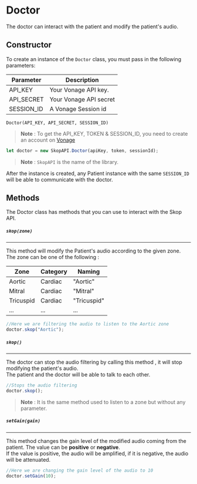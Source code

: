 # Doctor

The doctor can interact with the patient and modify the patient's audio.
## Constructor

To create an instance of the `Doctor` class, you must pass in the following parameters:

| Parameter  | Description            |
|------------|------------------------|
| API_KEY    | Your Vonage API key.   |
| API_SECRET | Your Vonage API secret |
| SESSION_ID | A Vonage Session id    |

`Doctor(API_KEY, API_SECRET, SESSION_ID)`

> **Note** : To get the API_KEY, TOKEN & SESSION_ID, you need to create an account on [Vonage](https://www.vonage.com/)

```javascript  
let doctor = new SkopAPI.Doctor(apiKey, token, sessionId);
```  

> **Note** : `SkopAPI` is the name of the library.


After the instance is created, any Patient instance with the same `SESSION_ID` will be able to communicate with the doctor.

## Methods

The Doctor class has methods that you can use to interact with the Skop API.


##### `skop(zone)` 
***

This method will modify the Patient's audio according to the given zone. <br>
The zone can be one of the following :

| Zone      | Category | Naming |
|-----------|----------| -------|
| Aortic    | Cardiac  | "Aortic" |
| Mitral    | Cardiac  | "Mitral" |
| Tricuspid | Cardiac  | "Tricuspid" |
| ...       | ...      | ...    |

```javascript
//Here we are filtering the audio to listen to the Aortic zone
doctor.skop("Aortic");
```

##### `skop()` 
***

The doctor can stop the audio filtering by calling this method , it will stop modifying the patient's audio.
<br>The patient and the doctor will be able to talk to each other.

```js
//Stops the audio filtering
doctor.skop();
```



> **Note** : It is the same method used to listen to a zone but without any parameter.

##### `setGain(gain)` 
***

This method changes the gain level of the modified audio coming from the patient.
The value can be **positive** or **negative**. <br>
If the value is positive, the audio will be amplified, if it is negative, the audio will be attenuated.

```javascript
//Here we are changing the gain level of the audio to 10
doctor.setGain(10);

```





